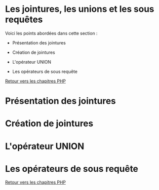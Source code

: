 # Les jointures, les unions et les sous requêtes

Voici les points abordées dans cette section : 

* Présentation des jointures

* Création de jointures

* L'opérateur UNION

* Les opérateurs de sous requête

[Retour vers les chapitres PHP](https://github.com/CalcagnoLoic/aide_memoire/blob/main/R%C3%A9pertoire/php.md)

# Présentation des jointures

# Création de jointures

# L'opérateur UNION

# Les opérateurs de sous requête

[Retour vers les chapitres PHP](https://github.com/CalcagnoLoic/aide_memoire/blob/main/R%C3%A9pertoire/php.md)